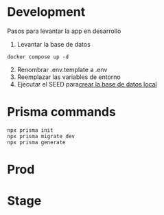 # Development

Pasos para levantar la app en desarrollo

1. Levantar la base de datos
```
docker compose up -d
```
2. Renombrar .env.template a .env
3. Reemplazar las variables de entorno
4. Ejecutar el SEED para[crear la base de datos local](localhost:3000/api/seed/)

# Prisma commands
```
npx prisma init
npx prisma migrate dev
npx prisma generate
```



# Prod


# Stage